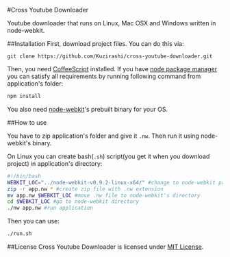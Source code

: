 #Cross Youtube Downloader

Youtube downloader that runs on Linux, Mac OSX and Windows written in node-webkit.

##Installation
First, download project files. You can do this via:
~~~~ git
git clone https://github.com/Kuzirashi/cross-youtube-downloader.git
~~~~
Then, you need [CoffeeScript](https://github.com/jashkenas/coffee-script) installed. If you have [node package manager](https://github.com/npm/npm) you can satisfy all requirements by running following command from application's folder:
~~~~ bash
npm install
~~~~
You also need [node-webkit](https://github.com/rogerwang/node-webkit)'s prebuilt binary for your OS.

##How to use

You have to zip application's folder and give it `.nw`. Then run it using node-webkit's binary.

On Linux you can create bash(`.sh`) script(you get it when you download project) in application's directory:
~~~~ bash
#!/bin/bash
WEBKIT_LOC="../node-webkit-v0.9.2-linux-x64/" #change to node-webkit path
zip -r app.nw * #create zip file with .nw extension
mv app.nw $WEBKIT_LOC #move .nw file to node-webkit's directory
cd $WEBKIT_LOC #go to node-webkit directory
./nw app.nw #run application
~~~~

Then you can use:
~~~~ bash
./run.sh
~~~~

##License
Cross Youtube Downloader is licensed under [MIT License](https://github.com/Kuzirashi/cross-youtube-downloader/blob/master/LICENSE).